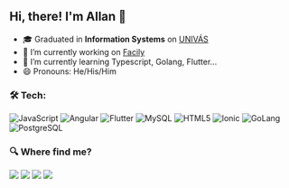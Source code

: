 ## Hi, there! I'm Allan 👋

- 🎓 Graduated in **Information Systems** on <a href="http://www.univas.edu.br/">UNIVÁS</a>
- 🔭 I’m currently working on <a href="https://web.faci.ly/">Facily</a>
- 🌱 I’m currently learning Typescript, Golang, Flutter...
- 😄 Pronouns: He/His/Him

### 🛠 Tech:

![JavaScript](https://img.shields.io/badge/JavaScript-F7DF1E?style=for-the-badge&logo=javascript&logoColor=black)
![Angular](https://img.shields.io/badge/Angular-DD0031?style=for-the-badge&logo=angular&logoColor=white)
![Flutter](https://img.shields.io/badge/Flutter-02569B?style=for-the-badge&logo=flutter&logoColor=white)
![MySQL](https://img.shields.io/badge/MySQL-00000F?style=for-the-badge&logo=mysql&logoColor=white)
![HTML5](https://img.shields.io/badge/HTML5-E34F26?style=for-the-badge&logo=html5&logoColor=white)
![Ionic](https://img.shields.io/badge/-Ionic-333333?style=for-the-badge&logo=ionic)
![GoLang](https://img.shields.io/badge/-GoLang-blue?style=for-the-badge&logo=go)
![PostgreSQL](https://img.shields.io/badge/-POSTGRESQL-EEEEEE?style=for-the-badge&logo=postgresql)

<!-- <div>
  <a href="https://github.com/allanthomasof">
  <img height="180em" src="https://github-readme-stats.vercel.app/api?username=allanthomasof&show_icons=true&theme=gotham&include_all_commits=true&count_private=true"/>
  <img height="180em" src="https://github-readme-stats.vercel.app/api/top-langs/?username=allanthomasof&layout=compact&langs_count=7&theme=gotham"/>
</div> -->

### 🔍 Where find me?

<p align="left">
  <a href="https://www.linkedin.com/in/allanthomasof/" alt="Linkedin">
  <img src="https://img.shields.io/badge/-Linkedin-0e76a8?style=flat-square&logo=Linkedin&logoColor=white" /></a>

  <a href="mailto:allanthomasof@gmail.co" alt="Gmail">
  <img src="https://img.shields.io/badge/-Gmail-FF0000?style=flat-square&labelColor=FF0000&logo=gmail&logoColor=white" /></a>
  
  <a href="https://www.facebook.com/allanthomasof/" alt="Facebook">
  <img src="https://img.shields.io/badge/-Facebook-3b5998?style=flat-square&labelColor=3b5998&logo=facebook&logoColor=white"/></a>

  <a href="https://www.instagram.com/allanthomas_/" alt="Instagram">
  <img src="https://img.shields.io/badge/-Instagram-DF0174?style=flat-square&labelColor=DF0174&logo=instagram&logoColor=white"/></a>
</p>  
